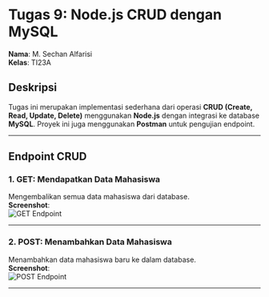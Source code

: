 # Tugas 9: Node.js CRUD dengan MySQL

**Nama**: M. Sechan Alfarisi  
**Kelas**: TI23A  

## Deskripsi
Tugas ini merupakan implementasi sederhana dari operasi **CRUD (Create, Read, Update, Delete)** menggunakan **Node.js** dengan integrasi ke database **MySQL**. Proyek ini juga menggunakan **Postman** untuk pengujian endpoint.

---

## Endpoint CRUD

### 1. **GET**: Mendapatkan Data Mahasiswa
Mengembalikan semua data mahasiswa dari database.  
**Screenshot**:  
![GET Endpoint](https://github.com/user-attachments/assets/ab5d5598-3e41-4412-9bdd-73e27df4d906)

---

### 2. **POST**: Menambahkan Data Mahasiswa
Menambahkan data mahasiswa baru ke dalam database.  
**Screenshot**:  
![POST Endpoint]()

---
